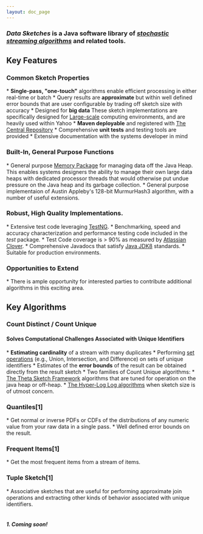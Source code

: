 ```yaml
---
layout: doc_page
---
```


<h3><i>Data Sketches</i> is a Java software library of <a href="https://en.wikipedia.org/wiki/Stochastic"><i>stochastic</i></a> 
        <a href="https://en.wikipedia.org/wiki/Streaming_algorithm"><i>streaming algorithms</i></a> and related tools.</h3>

<h2>Key Features</h2>

<h3>Common Sketch Properties</h3>
  * <b>Single-pass, "one-touch"</b> algorithms enable efficient processing in either real-time or batch
  * Query results are <b>approximate</b> but within well defined error bounds that are user configurable by trading off sketch size with accuracy
  * Designed for <b>big data</b> These sketch implementations are specifically designed for <a href="LargeScale.html">Large-scale</a> computing environments, and are heavily used within Yahoo
  * <b>Maven deployable</b> and registered with <a href="http://search.maven.org/#search|ga|1|DataSketches">The Central Repository</a>
  * Comprehensive <b>unit tests</b> and testing tools are provided
  * Extensive documentation with the systems developer in mind

<h3>Built-In, General Purpose Functions</h3>
  * General purpose <a href="MemoryPackage.html">Memory Package</a> for managing data off the Java Heap.  This enables systems designers the ability to manage their own large data heaps with dedicated processor threads that would otherwise put undue pressure on the Java heap and its garbage collection.
  * General purpose implementaion of Austin Appleby's 128-bit MurmurHash3 algorithm, with a number of useful extensions.

<h3>Robust, High Quality Implementations.</h3>
* Extensive test code leveraging <a href="http://testng.org">TestNG</a>.
* Benchmarking, speed and accuracy characterization and performance testing code included in the <i>test</i> package.
* Test Code coverage is > 90% as measured by <a href="https://www.atlassian.com/software/clover/overview">Atlassian Clover</a>.
* Comprehensive Javadocs that satisfy <a href="http://www.oracle.com/technetwork/java/index.html">Java JDK8</a> standards.
* Suitable for production environments.

<h3>Opportunities to Extend</h3>
* There is ample opportunity for interested parties to contribute additional algorithms in this exciting area.



<h2>Key Algorithms</h2>

<h3>Count Distinct / Count Unique</h3>

<h4>Solves Computational Challenges Associated with Unique Identifiers</h4>
  * <b>Estimating cardinality</b> of a stream with many duplicates
  * Performing <a href="ThetaSketchSetOps.html">set operations</a> (e.g., Union, Intersection, and Difference) on sets of unique identifiers
  * Estimates of the <b>error bounds</b> of the result can be obtained directly from the result sketch
  * Two families of Count Unique algorithms:
    * <a href="ThetaSketchFramework.html">The Theta Sketch Framework</a> algorithms that are tuned for operation on the java heap or off-heap.
    * <a href="HLL.html">The Hyper-Log Log algorithms<a/> when sketch size is of utmost concern.
  
<h3>Quantiles[1]</h3>
  * Get normal or inverse PDFs or CDFs of the distributions of any numeric value from your raw data in a single pass.
  * Well defined error bounds on the result.
  
<h3>Frequent Items[1]</h3>
  * Get the most frequent items from a stream of items.
  
<h3>Tuple Sketch[1]</h3>
  * Associative sketches that are useful for performing approximate join operations and extracting other kinds of behavior associated with unique identifiers.

<br>
<br>
<h5>1. Coming soon!</h5>
